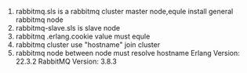1. rabbitmq.sls is a rabbitmq cluster master node,equle install general rabbitmq node
2. rabbitmq-slave.sls is slave node
3. rabbitmq .erlang.cookie value must equle
4. rabbitmq cluster use "hostname" join cluster
5. rabbitmq node between node must resolve hostname
Erlang Version: 22.3.2
RabbitMQ Version: 3.8.3

